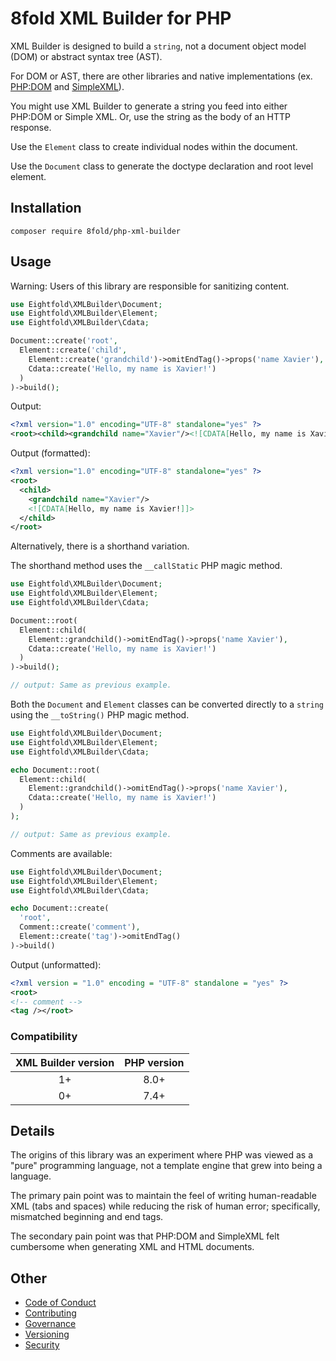 # 8fold XML Builder for PHP

XML Builder is designed to build a `string`, not a document object model (DOM)
or abstract syntax tree (AST).

For DOM or AST, there are other libraries and native implementations (ex. [PHP:DOM](https://www.php.net/manual/en/book.dom.php) and [SimpleXML](https://www.php.net/manual/en/simplexml.examples-basic.php)).

You might use XML Builder to generate a string you feed into either PHP:DOM or
Simple XML. Or, use the string as the body of an HTTP response.

Use the `Element` class to create individual nodes within the document.

Use the `Document` class to generate the doctype declaration and root level element.

## Installation

`composer require 8fold/php-xml-builder`

## Usage

Warning: Users of this library are responsible for sanitizing content.

```php
use Eightfold\XMLBuilder\Document;
use Eightfold\XMLBuilder\Element;
use Eightfold\XMLBuilder\Cdata;

Document::create('root',
  Element::create('child',
    Element::create('grandchild')->omitEndTag()->props('name Xavier'),
    Cdata::create('Hello, my name is Xavier!')
  )
)->build();
```

Output:

```xml
<?xml version="1.0" encoding="UTF-8" standalone="yes" ?>
<root><child><grandchild name="Xavier"/><![CDATA[Hello, my name is Xavier!]]></child></root>
```
Output (formatted):

```xml
<?xml version="1.0" encoding="UTF-8" standalone="yes" ?>
<root>
  <child>
    <grandchild name="Xavier"/>
    <![CDATA[Hello, my name is Xavier!]]>
  </child>
</root>
```

Alternatively, there is a shorthand variation.

The shorthand method uses the `__callStatic` PHP magic method.

```php
use Eightfold\XMLBuilder\Document;
use Eightfold\XMLBuilder\Element;
use Eightfold\XMLBuilder\Cdata;

Document::root(
  Element::child(
    Element::grandchild()->omitEndTag()->props('name Xavier'),
    Cdata::create('Hello, my name is Xavier!')
  )
)->build();

// output: Same as previous example.
```

Both the `Document` and `Element` classes can be converted directly to a `string` using the `__toString()` PHP magic method.

```php
use Eightfold\XMLBuilder\Document;
use Eightfold\XMLBuilder\Element;
use Eightfold\XMLBuilder\Cdata;

echo Document::root(
  Element::child(
    Element::grandchild()->omitEndTag()->props('name Xavier'),
    Cdata::create('Hello, my name is Xavier!')
  )
);

// output: Same as previous example.
```

Comments are available:

```php
use Eightfold\XMLBuilder\Document;
use Eightfold\XMLBuilder\Element;
use Eightfold\XMLBuilder\Cdata;

echo Document::create(
  'root',
  Comment::create('comment'),
  Element::create('tag')->omitEndTag()
)->build()
```

Output (unformatted):

```xml
<?xml version = "1.0" encoding = "UTF-8" standalone = "yes" ?>
<root>
<!-- comment -->
<tag /></root>
```

### Compatibility

|XML Builder version |PHP version |
|:------------------:|:----------:|
|1+                  |8.0+        |
|0+                  |7.4+        |

## Details

The origins of this library was an experiment where PHP was viewed as a "pure" programming language, not a template engine that grew into being a language.

The primary pain point was to maintain the feel of writing human-readable XML (tabs and spaces) while reducing the risk of human error; specifically, mismatched beginning and end tags.

The secondary pain point was that PHP:DOM and SimpleXML felt cumbersome when generating XML and HTML documents.

## Other

- [Code of Conduct](https://github.com/8fold/php-xml-builder/blob/master/.github/CODE_OF_CONDUCT.md)
- [Contributing](https://github.com/8fold/php-xml-builder/blob/master/.github/CONTRIBUTING.md)
- [Governance](https://github.com/8fold/php-xml-builder/blob/master/.github/GOVERNANCE.md)
- [Versioning](https://github.com/8fold/php-xml-builder/blob/master/.github/VERSIONING.md)
- [Security](https://github.com/8fold/php-xml-builder/blob/master/.github/SECURITY.md)
